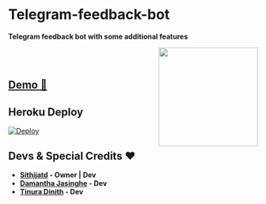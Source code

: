 # Telegram-feedback-bot
**Telegram feedback bot with some additional features**

<div align="right">
 
 <img src="https://telegra.ph/file/f5bd79e18c655e7c4f955.jpg" align="right" width="200" height="200"/>
</div>
</br></br>

## [Demo 💎](https://t.me/ImSithijaBot)

## Heroku Deploy
[![Deploy](https://www.herokucdn.com/deploy/button.svg)](https://heroku.com/deploy?template=https://github.com/Sithijatd/Telegram-feedback-bot) 

## Devs & Special Credits ❤

- **[Sithijatd](https://github.com/WKRPrabashwara) - Owner | Dev**
- **[Damantha Jasinghe](https://github.com/Damantha126) - Dev**
-  **[Tinura Dinith](https://github.com/TinuraD) - Dev**
 
